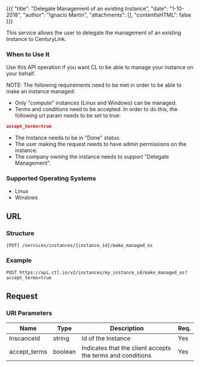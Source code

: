 {{{
  "title": "Delegate Management of an existing Instance",
  "date": "1-10-2018",
  "author": "Ignacio Martin",
  "attachments": [],
  "contentIsHTML": false
}}}

This service allows the user to delegate the management of an existing Instance to CenturyLink.

### When to Use It

Use this API operation if you want CL to be able to manage your instance on your behalf.

NOTE: The following requirements need to be met in order to be able to make an instance managed:

- Only "compute" instances (Linux and Windows) can be managed.
- Terms and conditions need to be accepted. In order to do this, the following url param needs to be set to true:
```json
accept_terms=true
```
- The Instance needs to be in "Done" status.
- The user making the request needs to have admin permissions on the instance.
- The company owning the instance needs to support "Delegate Management".

### Supported Operating Systems

* Linux
* Windows

## URL

### Structure

    [PUT] /services/instances/{instance_id}/make_managed_os

### Example

    POST https://api.ctl.io/v2/instances/my_instance_id/make_managed_os?accept_terms=true

## Request

### URI Parameters

| Name | Type | Description | Req. |
| --- | --- | --- | --- |
| InscanceId | string | Id of the Instance | Yes |
| accept_terms | boolean | Indicates that the client accepts the terms and conditions | Yes |